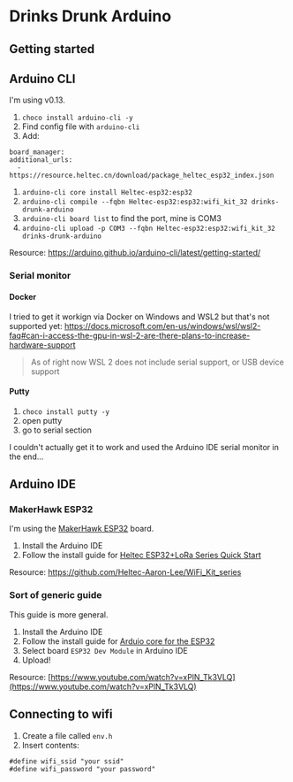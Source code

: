 # Drinks Drunk Arduino

## Getting started

## Arduino CLI

I'm using v0.13.

1. `choco install arduino-cli -y`
1. Find config file with `arduino-cli`
1. Add:
  ```
board_manager:
  additional_urls:
    - https://resource.heltec.cn/download/package_heltec_esp32_index.json
  ```
1. `arduino-cli core install Heltec-esp32:esp32`
1. `arduino-cli compile --fqbn Heltec-esp32:esp32:wifi_kit_32 drinks-drunk-arduino`
1. `arduino-cli board list` to find the port, mine is COM3
1. `arduino-cli upload -p COM3 --fqbn Heltec-esp32:esp32:wifi_kit_32 drinks-drunk-arduino`

Resource: https://arduino.github.io/arduino-cli/latest/getting-started/

### Serial monitor

#### Docker

I tried to get it workign via Docker on Windows and WSL2 but that's not supported yet: https://docs.microsoft.com/en-us/windows/wsl/wsl2-faq#can-i-access-the-gpu-in-wsl-2-are-there-plans-to-increase-hardware-support

> As of right now WSL 2 does not include serial support, or USB device support

#### Putty

1. `choco install putty -y`
1. open putty
1. go to serial section

I couldn't actually get it to work and used the Arduino IDE serial monitor in the end...

## Arduino IDE

### MakerHawk ESP32

I'm using the [MakerHawk ESP32](https://www.amazon.co.uk/MakerHawk-Development-0-96inch-Display-Compatible/dp/B076P8GRWV) board.

1. Install the Arduino IDE
1. Follow the install guide for [Heltec ESP32+LoRa Series Quick Start](https://heltec-automation-docs.readthedocs.io/en/latest/esp32/quick_start.html)

Resource: https://github.com/Heltec-Aaron-Lee/WiFi_Kit_series

### Sort of generic guide

This guide is more general.

1. Install the Arduino IDE
1. Follow the install guide for [Arduio core for the ESP32](https://github.com/espressif/arduino-esp32)
1. Select board `ESP32 Dev Module` in Arduino IDE
1. Upload!

Resource: [https://www.youtube.com/watch?v=xPlN_Tk3VLQ](https://www.youtube.com/watch?v=xPlN_Tk3VLQ)

## Connecting to wifi

1. Create a file called `env.h`
1. Insert contents:
  ```
#define wifi_ssid "your ssid"
#define wifi_password "your password"
  ```

